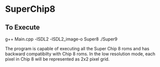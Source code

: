 # SuperChip8

## To Execute

g++ Main.cpp -lSDL2 -lSDL2_image-o Super8
./Super9 <scale> <speed> <rom>

The program is capable of executing all the Super Chip 8 roms and has backward compatibilty with Chip 8 roms. In the low resolution mode, each pixel in Chip 8 will be represented as 2x2 pixel grid.   
